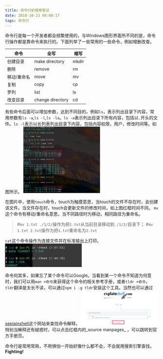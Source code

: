 ```yaml
---
title: 命令行初使用笔记
date: 2018-10-23 00:00:17
tags: 命令行
---
```

命令行是每一个开发者都会频繁使用的，与Windows图形界面所不同的是，命令行操作都是靠命令来执行的。下面列举了一些常用的一些命令，例如增删改查。

|命令	|全写	|缩写
|----|-----|----
|创建目录	|make directory	|mkdir
|删除	|remove	|rm
|移动/重命名	|move	|mv
|复制	|copy	|cp
|罗列	|list	|ls
|改变目录	|change directory	|cd

有些命令后面可以增加参数，达到不同目的。例如`ls`，表示列出目录下内容，常用参数有`ls -a`,`ls -l`,`ls -la`。`ls -a`表示列出目录下所有内容，包括以`.`开头的文件。`ls -l`表示以长列表列出目录下内容，包括内容权限，用户，修改时间等。如图所示。
<img src="命令行初使用笔记/1.png" width="50%" height="50%">

在图片中，使用`touch`命令，touch为触摸意思，当touch的文件不存在时，会创建该文件。当文件存在时，touch会更新文件的修改时间，如上图红框时间不同。
`mv`这个命令有移动/重命名意思，当不同路径时为移动，相同路径为重命名。
>#`mv 1.txt ./1/2/`操作为把`1.txt`从当前目录移动到`./1/2/`目录下；
>#`mv 1.txt 2.txt`操作为把`1.txt`重命名为`2.txt`

`cat`这个命令操作为连接文件并在标准输出上打印。
<img src="命令行初使用笔记/2.png" width="50%" height="50%">

命令何其多，如果忘了某个命令可以Google。当看到某一个命令不知道为何意时，我们可以用`man +命令`来获得这个命令的相关参考手册，或者`tldr +命令`，`tldr`翻译是太长不读，可以通过`npm i -g tldr`安装这个工具。当然也可以通过[seplainshell](https://explainshell.com/)这个网站来查找命令解释。
<img src="命令行初使用笔记/3.png" width="50%" height="50%">
特别当解释还有疑惑时，可以点击红框内的_source manpages_ ，可以跳转到官方手册页。

命令行是常用常熟，不用惧怕一开始好像什么都不会，不会就用搜索引擎查找。 
**Fighting!**







